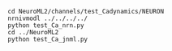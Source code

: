 
    cd NeuroML2/channels/test_Cadynamics/NEURON
    nrnivmodl ../../../../
    python test_Ca_nrn.py
    cd ../NeuroML2
    python test_Ca_jnml.py
